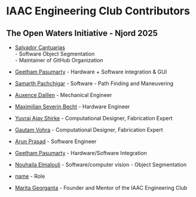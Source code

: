 # IAAC Engineering Club Contributors

## The Open Waters Initiative - Njord 2025

* [Salvador Cantuarias](https://www.linkedin.com/in/salvador-cantuarias-bb5715268/?locale=en_US)<br> - Software Object Segmentation <br>- Maintainer of GitHub Organization
* [Geetham Pasumarty](https://www.linkedin.com/in/geetham-pasumarty-7210011b4/) - Hardware + Software integration & GUI
* [Samarth Pachchigar](www.linkedin.com/in/samarth-pachchigar-245a48114) - Software - Path Finding and Maneuvering
* [Auxence Daillen](http://linkedin.com/in/auxence-daillen-32aab7226) - Mechanical Engineer
* [Maximilian Severin Becht](https://www.linkedin.com/in/maximilian-becht-61a929207/) - Hardware Engineer
* [Yuvraj Ajay Shirke](https://es.linkedin.com/in/yuvraj-shirke-344406b4) - Computational Designer, Fabrication Expert
* [Gautam Vohra](http://linkedin.com/in/gautam-vohra) - Computational Designer, Fabrication Expert
* [Arun Prasad](http://linkedin.com/in/architectarunprasad) - Software Engineer
* [Geetham Pasumarty](http://linkedin.com/in/geetham-pasumarty-7210011b4) - Hardware/Software Integration
* [Nouhaila Elmalouli](www.linkedin.com/in/nouhaila-elmalouli-46517a208) - Software/computer vision - Object Segmentation  
* [name](link) - Role

* [Marita Georganta](https://www.linkedin.com/in/marita-georganta/) - Founder and Mentor of the IAAC Engineering Club
